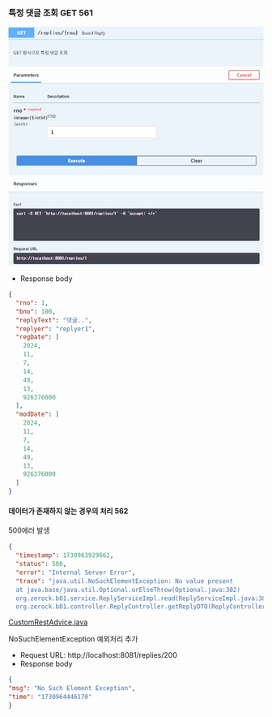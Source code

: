 ### 특정 댓글 조회 GET 561

![swagger-reply-controller-get-request.jpg](img%2Fswagger-reply-controller-get-request.jpg)
- Response body
```json
{
  "rno": 1,
  "bno": 100,
  "replyText": "댓글..",
  "replyer": "replyer1",
  "regDate": [
    2024,
    11,
    7,
    14,
    49,
    13,
    926376000
  ],
  "modDate": [
    2024,
    11,
    7,
    14,
    49,
    13,
    926376000
  ]
}
```
#### 데이터가 존재하지 않는 경우의 처리 562
500에러 발생

```json
{
  "timestamp": 1730963929662,
  "status": 500,
  "error": "Internal Server Error",
  "trace": "java.util.NoSuchElementException: No value present
  at java.base/java.util.Optional.orElseThrow(Optional.java:382)
  org.zerock.b01.service.ReplyServiceImpl.read(ReplyServiceImpl.java:38)
  org.zerock.b01.controller.ReplyController.getReplyDTO(ReplyController.java:56)
```
[CustomRestAdvice.java](..%2Fsrc%2Fmain%2Fjava%2Forg%2Fzerock%2Fb01%2Fcontroller%2Fadvice%2FCustomRestAdvice.java)

NoSuchElementException 예외처리 추가
- Request URL: http://localhost:8081/replies/200
- Response body
```json
{
"msg": "No Such Element Exception",
"time": "1730964446170"
}
```
